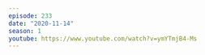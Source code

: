 ```yaml
---
episode: 233
date: "2020-11-14"
season: 1
youtube: https://www.youtube.com/watch?v=ymYTmjB4-Ms
---
```

